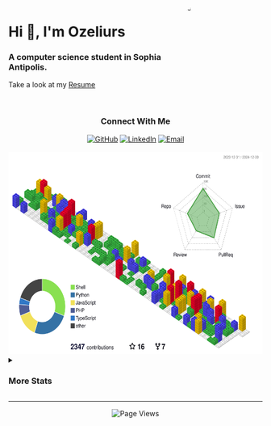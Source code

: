 <img align="right" src="https://github.com/ozeliurs.png" alt="Profile" width="200" height="200" style="border-radius: 50%;">

<div align="left">
    <h1>Hi 👋, I'm Ozeliurs</h1>
    <h3>A computer science student in Sophia Antipolis.</h3>
    <p>Take a look at my <a href="https://github.com/ozeliurs/Resume/releases/latest">Resume</a></p>
</div>

<br/>

<div align="center">
    <h3>Connect With Me</h3>
        <a href="https://github.com/ozeliurs"><img src="https://img.shields.io/badge/GitHub-000000?style=for-the-badge&logo=GitHub&logoColor=white" alt="GitHub"></a>
        <a href="https://www.linkedin.com/in/maxime-billy/"><img src="https://img.shields.io/badge/LinkedIn-0077B5?style=for-the-badge&logo=LinkedIn&logoColor=white" alt="LinkedIn"></a>
        <a href="mailto:ozeliurs@gmail.com"><img src="https://img.shields.io/badge/Email-D14836?style=for-the-badge&logo=Gmail&logoColor=white" alt="Email"></a>
</div>

<br/>

<img src="profile-3d-contrib/profile-gitblock.svg" alt="Profile 3D Contribution" width="800" height="400">

<details>
  <summary><h3>More Stats</h3></summary>
  <div align="center">
      <img src="https://github-readme-stats.vercel.app/api?username=ozeliurs&show_icons=true" alt="Github Stats">
      <img src="https://wakapi.dev/api/activity/chart/ozeliurs.svg" alt="Wakatime Stats">
      <img src="https://github-readme-activity-graph.vercel.app/graph?username=ozeliurs&theme=github-light" alt="Activity Graph">
      <img src="https://github-profile-trophy.vercel.app/?username=ozeliurs&row=1" alt="Trophy Case">
  </div>
</details>

<hr>

<p align="center" style="margin: 15px auto">
  <img src="https://komarev.com/ghpvc/?style=for-the-badge&username=ozeliurs-maximebilly&label=Profile%20views&color=0e75b6&style=flat" alt="Page Views">
</p>
